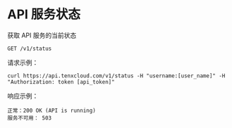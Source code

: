 # API 服务状态

获取 API 服务的当前状态

    GET /v1/status

请求示例：

    curl https://api.tenxcloud.com/v1/status -H "username:[user_name]" -H "Authorization: token [api_token]"

响应示例：

    正常：200 OK (API is running)
    服务不可用： 503

